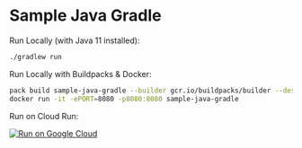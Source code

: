 # Sample Java Gradle

Run Locally (with Java 11 installed):

```sh
./gradlew run
```

Run Locally with Buildpacks & Docker:

```sh
pack build sample-java-gradle --builder gcr.io/buildpacks/builder --descriptor project.toml
docker run -it -ePORT=8080 -p8080:8080 sample-java-gradle
```

Run on Cloud Run:

[![Run on Google Cloud](https://deploy.cloud.run/button.svg)](https://deploy.cloud.run)
